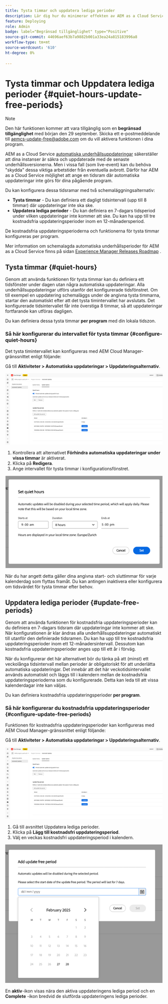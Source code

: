 ```yaml
---
title: Tysta timmar och uppdatera lediga perioder
description: Lär dig hur du minimerar effekten av AEM as a Cloud Service automatiska uppdateringar genom att använda tysta timmar och uppdateringsfria perioder.
feature: Deploying
role: Admin
badge: label="Begränsad tillgänglighet" type="Positive"
source-git-commit: 44696aef63b7a9882b001a33ea24a815183996a8
workflow-type: tm+mt
source-wordcount: '610'
ht-degree: 0%

---
```


# Tysta timmar och Uppdatera lediga perioder {#quiet-hours-update-free-periods}

>[!NOTE]
>Den här funktionen kommer att vara tillgänglig som en **begränsad tillgänglighet** med början den 29 september. Skicka ett e-postmeddelande till [aemcs-update-free@adobe.com](mailto:aemcs-update-free@adobe.com) om du vill aktivera funktionen i dina program.

AEM as a Cloud Service [automatiska underhållsuppdateringar](/help/implementing/deploying/aem-version-updates.md) säkerställer att dina instanser är säkra och uppdaterade med de senaste underhållsversionerna. Men i vissa fall (som live-event) kan du behöva &quot;skydda&quot; dessa viktiga arbetstider från eventuella avbrott. Därför har AEM as a Cloud Service möjlighet att ange en tidsram där automatiska uppdateringar inte görs för dina pågående program.

Du kan konfigurera dessa tidsramar med två schemaläggningsalternativ:

* **Tysta timmar** - Du kan definiera ett dagligt tidsintervall (upp till 8 timmar) där uppdateringar inte ska ske.
* **Uppdatera lediga perioder** - Du kan definiera en 7-dagars tidsperiod under vilken uppdateringar inte kommer att ske. Du kan ha upp till tre kostnadsfria uppdateringsperioder inom en 12-månadersperiod.

De kostnadsfria uppdateringsperioderna och funktionerna för tysta timmar konfigureras per program.

Mer information om schemalagda automatiska underhållsperioder för AEM as a Cloud Service finns på sidan [Experience Manager Releases Roadmap](https://experienceleague.adobe.com/en/docs/experience-manager-release-information/aem-release-updates/update-releases-roadmap) .

## Tysta timmar {#quiet-hours}

Genom att använda funktionen för tysta timmar kan du definiera ett tidsfönster under dagen utan några automatiska uppdateringar. Alla underhållsuppdateringar utförs utanför det konfigurerade tidsfönstret. Om till exempel en uppdatering schemaläggs under de angivna tysta timmarna, startar den automatiskt efter att det tysta timintervallet har avslutats. Det konfigurerade tidsintervallet får inte överstiga 8 timmar, så att uppdateringar fortfarande kan utföras dagligen.

Du kan definiera dessa tysta timmar **per program** med din lokala tidszon.

### Så här konfigurerar du intervallet för tysta timmar {#configure-quiet-hours}

Det tysta timintervallet kan konfigureras med AEM Cloud Manager-gränssnittet enligt följande:

Gå till **Aktiviteter > Automatiska uppdateringar > Uppdateringsalternativ**.

![Konfiguration](assets/main-config.png)

1. Kontrollera att alternativet **Förhindra automatiska uppdateringar under vissa timmar** är aktiverat.
2. Klicka på **Redigera**.
3. Ange intervallet för tysta timmar i konfigurationsfönstret.

![Konfiguration för tysta timmar](assets/quiet-hours.png)

När du har angett detta gäller dina angivna start- och sluttimmar för varje kalenderdag som flyttas framåt. Du kan antingen inaktivera eller konfigurera om tidsvärdet för tysta timmar efter behov.

## Uppdatera lediga perioder {#update-free-periods}

Genom att använda funktionen för kostnadsfria uppdateringsperioder kan du definiera en 7-dagars tidsram där uppdateringar inte kommer att ske. När konfigurationen är klar ändras alla underhållsuppdateringar automatiskt till utanför den definierade tidsramen. Du kan ha upp till tre kostnadsfria uppdateringsperioder inom ett 12-månadersintervall. Dessutom kan kostnadsfria uppdateringsperioder anges upp till ett år i förväg.

När du konfigurerar det här alternativet bör du tänka på att (minst) ett veckolånga tidsintervall mellan perioder är obligatoriskt för att underlätta automatiska uppdateringar. Det innebär att det här veckotidsintervallet används automatiskt och läggs till i kalendern mellan de kostnadsfria uppdateringsperioderna som du konfigurerade. Detta kan leda till att vissa kalenderdagar inte kan väljas.

Du kan definiera kostnadsfria uppdateringsperioder **per program**.

### Så här konfigurerar du kostnadsfria uppdateringsperioder {#configure-update-free-periods}

Funktionen för kostnadsfria uppdateringsperioder kan konfigureras med AEM Cloud Manager-gränssnittet enligt följande:

Gå till **Aktiviteter > Automatiska uppdateringar > Uppdateringsalternativ**.

![Konfiguration](assets/main-config.png)

1. Gå till avsnittet Uppdatera lediga perioder.
2. Klicka på **Lägg till kostnadsfri uppdateringsperiod**.
3. Välj en veckas kostnadsfri uppdateringsperiod i kalendern.

![Uppdatera konfiguration för lediga perioder](assets/update-free-periods.png)

En **aktiv**-ikon visas nära den aktiva uppdateringens lediga period och en **Complete** -ikon bredvid de slutförda uppdateringens lediga perioder.
